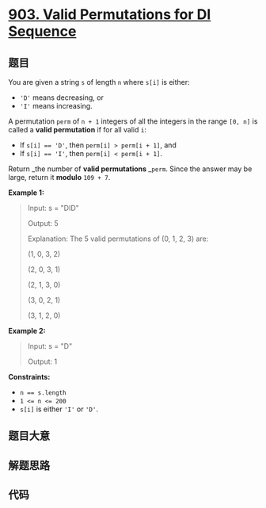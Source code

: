 # [903. Valid Permutations for DI Sequence](https://leetcode.com/problems/valid-permutations-for-di-sequence/)

## 题目

You are given a string `s` of length `n` where `s[i]` is either:

  * `'D'` means decreasing, or
  * `'I'` means increasing.

A permutation `perm` of `n + 1` integers of all the integers in the range `[0,
n]` is called a **valid permutation** if for all valid `i`:

  * If `s[i] == 'D'`, then `perm[i] > perm[i + 1]`, and
  * If `s[i] == 'I'`, then `perm[i] < perm[i + 1]`.

Return _the number of **valid permutations** _`perm`. Since the answer may be
large, return it **modulo** `109 + 7`.



**Example 1:**

> Input: s = "DID"
> 
> Output: 5
> 
> Explanation: The 5 valid permutations of (0, 1, 2, 3) are:
> 
> (1, 0, 3, 2)
> 
> (2, 0, 3, 1)
> 
> (2, 1, 3, 0)
> 
> (3, 0, 2, 1)
> 
> (3, 1, 2, 0)

**Example 2:**

> Input: s = "D"
> 
> Output: 1

**Constraints:**

  * `n == s.length`
  * `1 <= n <= 200`
  * `s[i]` is either `'I'` or `'D'`.


## 题目大意

## 解题思路

## 代码

```javascript

```



